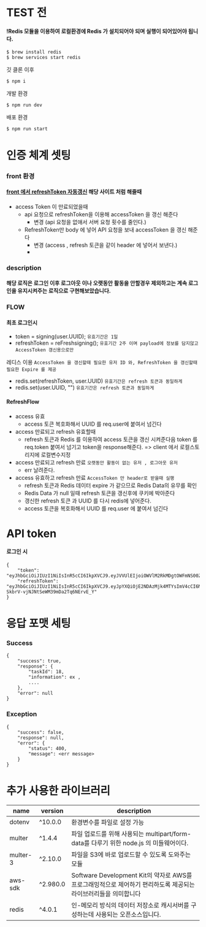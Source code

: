 # TEST 전

#### !Redis 모듈을 이용하여 로컬환경에 Redis 가 설치되어야 되며 실행이 되어있어야 됩니다.

```
$ brew install redis
$ brew services start redis
```
깃 클론 이후
```
$ npm i
```
개발 환경
```
$ npm run dev
```
배포 환경
```
$ npm run start
```

# 인증 체계 셋팅
### front 환경
#### [front 에서 refreshToken 자동갱신](https://slog.website/post/10 'front 에서 refreshToken 자동갱신') 해당 사이트 처럼 해줄때
- access Token 이 만료되었을때
  - api 요청으로 refreshToken을 이용해 accessToken 을 갱신 해준다 
    - 변경 (api 요청을 없애서 서버 요청 횟수를 줄인다.)
  - RefreshToken만 body 에 넣어 API 요청을 보내 accessToken 을 갱신 해준다 
    - 변경 (access , refresh 토큰을 같이 header 에 넣어서 보낸다.)
    - 
### description
#### 해당 로직은 로그인 이후 로그아웃 이나 오랫동안 활동을 안할경우 제외하고는 계속 로그인을 유지시켜주는 로직으로 구현해보았습니다.

### FLOW
#### 최초 로그인시
- token = signing(user.UUID); `유효기간은 1일` 
- refreshToken = reFreshsigning(); `유효기간 2주 이며 payload에 정보를 담지않고 AccessToken 갱신용으로만`


레디스 이용 `AccessToken 을 갱신할때 필요한 유저 ID 와, RefreshToken 을 갱신할때 필요한 Expire 를 제공`
- redis.set(refreshToken, user.UUID) `유효기간은 refresh 토큰과 동일하게`
- redis.set(user.UUID, "") `유효기간은 refresh 토큰과 동일하게`

#### RefreshFlow

- access 유효 
  - access 토큰 복호화해서 UUID 를 req.user에 붙여서 넘긴다
- access 만료되고 refresh 유효할때
  - refresh 토큰과 Redis 를 이용하여 access 토큰을 갱신 시켜준다음 token 를 req.token 붙여서 넘기고 token을 response해준다. => client 에서 로컬스토리지에 로컬변수지정
- access 만료되고 refresh 만료 `오랫동안 활동이 없는 유저 , 로그아웃 유저`
  - err 날려준다.
- access 유효하고 refresh 만료 `AccessToken 만 header로 받을때 실행`
  - refresh 토큰과 Redis 데이터 expire 가 같으므로 Redis Data의 유무를 확인
  - Redis Data 가 null 일때 refresh 토큰을 갱신후에 쿠키에 박아준다
  - 갱신한 refresh 토큰 과 UUID 를 다시 redis에 넣어준다.
  - access 토큰을 복호화해서 UUID 를 req.user 에 붙여서 넘긴다


# API token
#### 로그인 시
```
{
    "token": "eyJhbGciOiJIUzI1NiIsInR5cCI6IkpXVCJ9.eyJVVUlEIjoiOWVlM2RkMDgtOWFmNS00ZGQyLThkM2QtYzgxZGMxMjQyZTU5IiwiaWF0IjoxNjQwMzI5ODE2LCJleHAiOjE2NDAzMjk4NzZ9.G4vYPGXt8YkwJdOLHUPT_lBA8rV4e37o76TFBrYKbZM",
    "refreshToken": "eyJhbGciOiJIUzI1NiIsInR5cCI6IkpXVCJ9.eyJpYXQiOjE2NDAzMjk4MTYsImV4cCI6MTY0MDMyOTgyNn0.3VNe_sYFzk-SkbrV-vjNJNtSeWM39mDa2Tq6NErvE_Y"
}
```
# 응답 포맷 세팅

### Success
```
{
    "success": true,
    "response": {
        "taskId": 18,
        "information": ex ,
        ....
    },
    "error": null
}
```
### Exception
```
{
    "success": false,
    "response": null,
    "error": {
        "status": 400,
        "message": <err message>
    }
}
```

# 추가 사용한 라이브러리

| name               | version      | description                      |
| ------------------ | ------------ | -------------------------------- |
| dotenv             | ^10.0.0      | 환경변수를 파일로 설정 가능      |
| multer             | ^1.4.4       | 파일 업로드를 위해 사용되는 multipart/form-data를 다루기 위한 node.js 의 미들웨어이다.|
| multer-3           | ^2.10.0      | 파일을 S3에 바로 업로드할 수 있도록 도와주는 모듈 |
| aws-sdk            | ^2.980.0     | Software Development Kit의 약자로 AWS를 프로그래밍적으로 제어하기 편리하도록 제공되는 라이브러리들을 의미합니다|
| redis              | ^4.0.1       | 인-메모리 방식의 데이터 저장소로 캐시서버를 구성하는데 사용되는 오픈소스입니다.|



